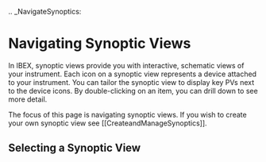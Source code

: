 .. _NavigateSynoptics:

Navigating Synoptic Views
=========================

In IBEX, synoptic views provide you with interactive, schematic views of your instrument.  Each icon on a synoptic view represents a device attached to your instrument.  You can tailor the synoptic view to display key PVs next to the device icons.  By double-clicking on an item, you can drill down to see more detail.

The focus of this page is navigating synoptic views.  If you wish to create your own synoptic view see [[CreateandManageSynoptics]].

Selecting a Synoptic View
-------------------------
